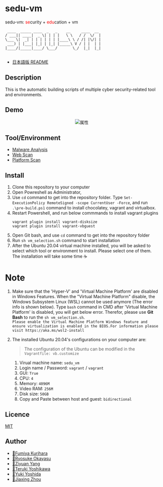 # sedu-vm

sedu-vm: <span style="color: red;">se</span>curity + <span style="color: red;">edu</span>cation + vm

```
 ____  _____ ____  _   _    __     ____  __ 
/ ___|| ____|  _ \| | | |   \ \   / /  \/  |
\___ \|  _| | | | | | | |____\ \ / /| |\/| |
 ___) | |___| |_| | |_| |_____\ V / | |  | |
|____/|_____|____/ \___/       \_/  |_|  |_|
                                            
```

- [日本語版 README](https://github.com/tdu-isl/sedu-vm/blob/main/docs/README_JP.md)

## Description

This is the automatic building scripts of multiple cyber security-related tool and environments.

## Demo

<div align="center">
<img src="https://github.com/tdu-isl/sedu-vm/wiki/images/demo.gif" alt="属性" title="demo">
</div>

## Tool/Environment

- [Malware Analysis](https://github.com/tdu-isl/sedu-vm/tree/main/vms/malware_analysis)
- [Web Scan](https://github.com/tdu-isl/sedu-vm/tree/main/vms/web_scan)
- [Platform Scan](https://github.com/tdu-isl/sedu-vm/tree/main/vms/platform_scan)

## Install

1. Clone this repository to your computer
2. Open Powreshell as Administrator, 
3. Use ```cd``` command to get into the repository folder. Type ```Set-ExecutionPolicy RemoteSigned -scope CurrentUser -Force```, and run ```.\pre-build.ps1``` command to install chocolatey, vagrant and virtualbox.
4. Restart Powershell, and run below commmands to install vagrant plugins
   ```
   vagrant plugin install vagrant-disksize
   vagrant plugin install vagrant-vbguest
   ```
5. Open Git bash, and use ```cd``` command to get into the repository folder
6. Run ```sh vm_selection.sh``` command to start installation
7. After the Ubuntu 20.04 virtual machine installed, you will be asked to select which tool or environment to install. Please select one of them. The installation will take some time :coffee:

# Note
1. Make sure that the 'Hyper-V' and 'Virtual Machine Platform' are disabled in Windows Features. When the "Virtual Machine Platform" disable, the Windows Subsystem Linux (WSL) cannot be used anymore (The error info is shown below). Type ```bash``` command in CMD after 'Virtual Machine Platform' is disabled, you will get below error. Therefor, please use **Git Bash** to run the ```sh vm_selection.sh```.
<br>```Please enable the Virtual Machine Platform Windows feature and ensure virtualization is enabled in the BIOS.For information please visit https://aka.ms/wsl2-install```

1. The installed Ubuntu 20.04's configurations on your computer are:
   > The configuration of the Ubuntu can be modified in the ```Vagrantfile: vb.customize```
   1. Virual machine name: ```sedu_vm```
   2. Login name / Password: ```vagrant``` / ```vagrant```
   3. GUI: ```True```
   4. CPU: ```4```
   5. Memory: ```4096M```
   6. Video RAM: ```256M```
   7. Disk size: ```50GB```
   8. Copy and Paste between host and guest: ```bidirectional```


## Licence

[MIT](https://github.com/tdu-isl/sedu-vm/blob/main/LICENSE)

## Author

- [:boy:Fumiya Kurihara](https://github.com/kur1h4r4)
- [:boy:Ryosuke Okayasu](https://github.com/RyosukeOkayasu)
- [:boy:Ziyuan Yang](https://github.com/Twinsoul-Y)
- [:boy:Teruki Yoshikawa](https://github.com/terib0l)
- [:boy:Yuki Yoshida](https://github.com/y0sh1da)
- [:man:Jiaxing Zhou](https://github.com/Syuukakou)
